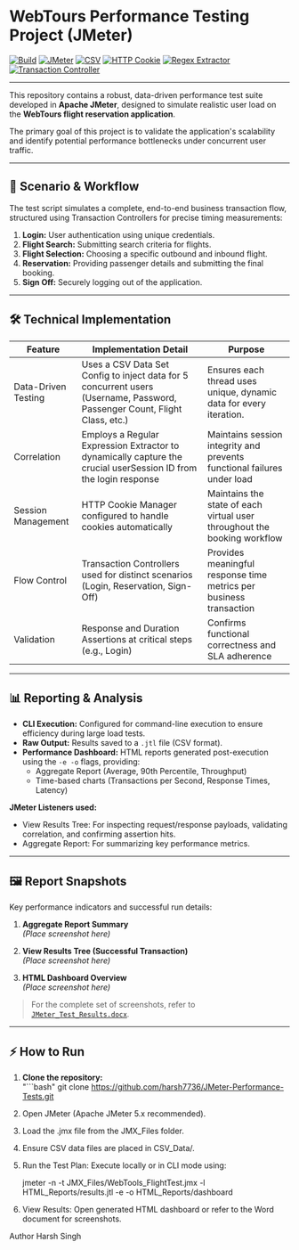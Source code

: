 # WebTours Performance Testing Project (JMeter)

[![Build](https://img.shields.io/badge/build-passing-brightgreen)](https://github.com/harsh7736/saucedemo-selenium-java-automation/actions)
[![JMeter](https://img.shields.io/badge/JMeter-Performance-red)](https://jmeter.apache.org/)
[![CSV](https://img.shields.io/badge/Data-CSV-blue)](https://en.wikipedia.org/wiki/Comma-separated_values)
[![HTTP Cookie](https://img.shields.io/badge/Session-HTTPCookieManager-yellow)](https://jmeter.apache.org/)
[![Regex Extractor](https://img.shields.io/badge/Correlation-RegexExtractor-orange)](https://jmeter.apache.org/)
[![Transaction Controller](https://img.shields.io/badge/Flow-TransactionController-purple)](https://jmeter.apache.org/)

---

This repository contains a robust, data-driven performance test suite developed in **Apache JMeter**, designed to simulate realistic user load on the **WebTours flight reservation application**.

The primary goal of this project is to validate the application's scalability and identify potential performance bottlenecks under concurrent user traffic.

---

## 🚀 Scenario & Workflow
The test script simulates a complete, end-to-end business transaction flow, structured using Transaction Controllers for precise timing measurements:

1. **Login:** User authentication using unique credentials.  
2. **Flight Search:** Submitting search criteria for flights.  
3. **Flight Selection:** Choosing a specific outbound and inbound flight.  
4. **Reservation:** Providing passenger details and submitting the final booking.  
5. **Sign Off:** Securely logging out of the application.  

---

## 🛠️ Technical Implementation

| Feature               | Implementation Detail                                                                 | Purpose                                                         |
|-----------------------|--------------------------------------------------------------------------------------|-----------------------------------------------------------------|
| Data-Driven Testing   | Uses a CSV Data Set Config to inject data for 5 concurrent users (Username, Password, Passenger Count, Flight Class, etc.) | Ensures each thread uses unique, dynamic data for every iteration. |
| Correlation           | Employs a Regular Expression Extractor to dynamically capture the crucial userSession ID from the login response | Maintains session integrity and prevents functional failures under load |
| Session Management    | HTTP Cookie Manager configured to handle cookies automatically                        | Maintains the state of each virtual user throughout the booking workflow |
| Flow Control          | Transaction Controllers used for distinct scenarios (Login, Reservation, Sign-Off)   | Provides meaningful response time metrics per business transaction |
| Validation            | Response and Duration Assertions at critical steps (e.g., Login)                      | Confirms functional correctness and SLA adherence |

---

## 📊 Reporting & Analysis
- **CLI Execution:** Configured for command-line execution to ensure efficiency during large load tests.  
- **Raw Output:** Results saved to a `.jtl` file (CSV format).  
- **Performance Dashboard:** HTML reports generated post-execution using the `-e -o` flags, providing:  
  - Aggregate Report (Average, 90th Percentile, Throughput)  
  - Time-based charts (Transactions per Second, Response Times, Latency)  

**JMeter Listeners used:**  
- View Results Tree: For inspecting request/response payloads, validating correlation, and confirming assertion hits.  
- Aggregate Report: For summarizing key performance metrics.  

---

## 🖼️ Report Snapshots
Key performance indicators and successful run details:

1. **Aggregate Report Summary**  
*(Place screenshot here)*  

2. **View Results Tree (Successful Transaction)**  
*(Place screenshot here)*  

3. **HTML Dashboard Overview**  
*(Place screenshot here)*  

> For the complete set of screenshots, refer to [`JMeter_Test_Results.docx`](JMeter_Test_Results.docx).

---

## ⚡ How to Run
1. **Clone the repository:**  
"```bash"
git clone https://github.com/harsh7736/JMeter-Performance-Tests.git

2. Open JMeter (Apache JMeter 5.x recommended).

3. Load the .jmx file from the JMX_Files folder.

4. Ensure CSV data files are placed in CSV_Data/.

5. Run the Test Plan: Execute locally or in CLI mode using:

   jmeter -n -t JMX_Files/WebTools_FlightTest.jmx -l HTML_Reports/results.jtl -e -o HTML_Reports/dashboard

6. View Results: Open generated HTML dashboard or refer to the Word document for screenshots.



Author
Harsh Singh
